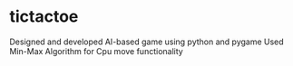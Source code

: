# tictactoe
Designed and developed AI-based game using python and pygame
Used Min-Max Algorithm for Cpu move functionality
